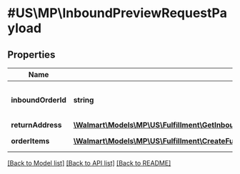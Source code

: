 # #US\MP\InboundPreviewRequestPayload

## Properties

Name | Type | Description | Notes
------------ | ------------- | ------------- | -------------
**inboundOrderId** | **string** | Unique identifier used for shipments |
**returnAddress** | [**\Walmart\Models\MP\US\Fulfillment\GetInboundShipments200ResponsePayloadInnerReturnAddress**](GetInboundShipments200ResponsePayloadInnerReturnAddress.md) |  |
**orderItems** | [**\Walmart\Models\MP\US\Fulfillment\CreateFulfillmentRequestPayloadOrderItemsInner[]**](CreateFulfillmentRequestPayloadOrderItemsInner.md) | List of Order Items |


[[Back to Model list]](../) [[Back to API list]](../../Api/US/MP) [[Back to README]](../../README.md)
